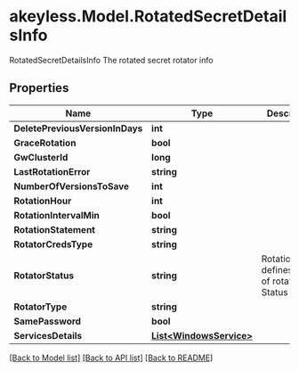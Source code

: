 # akeyless.Model.RotatedSecretDetailsInfo
RotatedSecretDetailsInfo The rotated secret rotator info

## Properties

Name | Type | Description | Notes
------------ | ------------- | ------------- | -------------
**DeletePreviousVersionInDays** | **int** |  | [optional] 
**GraceRotation** | **bool** |  | [optional] 
**GwClusterId** | **long** |  | [optional] 
**LastRotationError** | **string** |  | [optional] 
**NumberOfVersionsToSave** | **int** |  | [optional] 
**RotationHour** | **int** |  | [optional] 
**RotationIntervalMin** | **bool** |  | [optional] 
**RotationStatement** | **string** |  | [optional] 
**RotatorCredsType** | **string** |  | [optional] 
**RotatorStatus** | **string** | RotationStatus defines types of rotation Status | [optional] 
**RotatorType** | **string** |  | [optional] 
**SamePassword** | **bool** |  | [optional] 
**ServicesDetails** | [**List&lt;WindowsService&gt;**](WindowsService.md) |  | [optional] 

[[Back to Model list]](../README.md#documentation-for-models) [[Back to API list]](../README.md#documentation-for-api-endpoints) [[Back to README]](../README.md)

